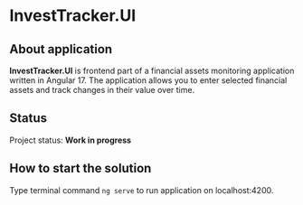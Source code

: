 # InvestTracker.UI
## About application

**InvestTracker.UI** is frontend part of a financial assets monitoring application written in Angular 17.
The application allows you to enter selected financial assets and track changes in their value over time. 

## Status
Project status: **Work in progress**

## How to start the solution
Type terminal command `ng serve` to run application on localhost:4200.
